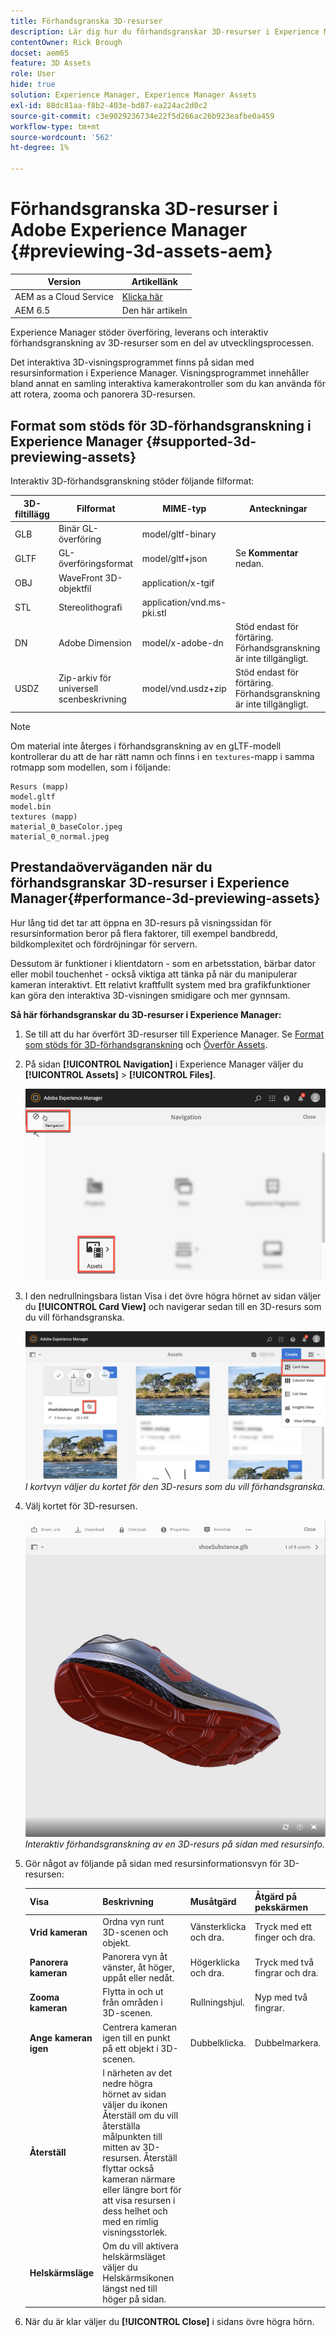 ```yaml
---
title: Förhandsgranska 3D-resurser
description: Lär dig hur du förhandsgranskar 3D-resurser i Experience Manager.
contentOwner: Rick Brough
docset: aem65
feature: 3D Assets
role: User
hide: true
solution: Experience Manager, Experience Manager Assets
exl-id: 88dc81aa-f8b2-403e-bd87-ea224ac2d0c2
source-git-commit: c3e9029236734e22f5d266ac26b923eafbe0a459
workflow-type: tm+mt
source-wordcount: '562'
ht-degree: 1%

---
```


# Förhandsgranska 3D-resurser i Adobe Experience Manager {#previewing-3d-assets-aem}

| Version | Artikellänk |
| -------- | ---------------------------- |
| AEM as a Cloud Service | [Klicka här](https://experienceleague.adobe.com/docs/experience-manager-cloud-service/content/assets/manage/previewing-3d-assets.html?lang=en) |
| AEM 6.5 | Den här artikeln |

Experience Manager stöder överföring, leverans och interaktiv förhandsgranskning av 3D-resurser som en del av utvecklingsprocessen.

Det interaktiva 3D-visningsprogrammet finns på sidan med resursinformation i Experience Manager. Visningsprogrammet innehåller bland annat en samling interaktiva kamerakontroller som du kan använda för att rotera, zooma och panorera 3D-resursen.

<!-- See also [Working with 3D assets in Dynamic Media](/help/assets/assets-3d.md). -->

## Format som stöds för 3D-förhandsgranskning i Experience Manager {#supported-3d-previewing-assets}

Interaktiv 3D-förhandsgranskning stöder följande filformat:

| 3D-filtillägg | Filformat | MIME-typ | Anteckningar |
|---|---|---|---|
| GLB | Binär GL-överföring | model/gltf-binary | |
| GLTF | GL-överföringsformat | model/gltf+json | Se **Kommentar** nedan. |
| OBJ | WaveFront 3D-objektfil | application/x-tgif | |
| STL | Stereolithografi | application/vnd.ms-pki.stl | |
| DN | Adobe Dimension | model/x-adobe-dn | Stöd endast för förtäring. Förhandsgranskning är inte tillgängligt. |
| USDZ | Zip-arkiv för universell scenbeskrivning | model/vnd.usdz+zip | Stöd endast för förtäring. Förhandsgranskning är inte tillgängligt. |

>[!NOTE]
>
>Om material inte återges i förhandsgranskning av en gLTF-modell kontrollerar du att de har rätt namn och finns i en `textures`-mapp i samma rotmapp som modellen, som i följande:

    Resurs (mapp)
    model.gltf
    model.bin
    textures (mapp)
    material_0_baseColor.jpeg
    material_0_normal.jpeg

## Prestandaöverväganden när du förhandsgranskar 3D-resurser i Experience Manager{#performance-3d-previewing-assets}

Hur lång tid det tar att öppna en 3D-resurs på visningssidan för resursinformation beror på flera faktorer, till exempel bandbredd, bildkomplexitet och fördröjningar för servern.

Dessutom är funktioner i klientdatorn - som en arbetsstation, bärbar dator eller mobil touchenhet - också viktiga att tänka på när du manipulerar kameran interaktivt. Ett relativt kraftfullt system med bra grafikfunktioner kan göra den interaktiva 3D-visningen smidigare och mer gynnsam.

**Så här förhandsgranskar du 3D-resurser i Experience Manager:**

1. Se till att du har överfört 3D-resurser till Experience Manager.
Se [Format som stöds för 3D-förhandsgranskning](#supported-3d-previewing-assets) och [Överför Assets](/help/assets/manage-assets.md#uploading-assets).
1. På sidan **[!UICONTROL Navigation]** i Experience Manager väljer du **[!UICONTROL Assets]** > **[!UICONTROL Files]**.

   ![Navigeringssida](/help/assets/assets-dm/navigation-assets.png)

1. I den nedrullningsbara listan Visa i det övre högra hörnet av sidan väljer du **[!UICONTROL Card View]** och navigerar sedan till en 3D-resurs som du vill förhandsgranska.

   ![Välj 3D-kort](/help/assets/assets-dm/3d-card-select.png)
   _I kortvyn väljer du kortet för den 3D-resurs som du vill förhandsgranska._

1. Välj kortet för 3D-resursen.

   ![Interaktiv 3D-förhandsvisning](/help/assets/assets-dm/3d-preview.png)
   _Interaktiv förhandsgranskning av en 3D-resurs på sidan med resursinfo._
1. Gör något av följande på sidan med resursinformationsvyn för 3D-resursen:

   | Visa | Beskrivning | Musåtgärd | Åtgärd på pekskärmen |
   | --- | --- | --- | --- |
   | **Vrid kameran** | Ordna vyn runt 3D-scenen och objekt. | Vänsterklicka och dra. | Tryck med ett finger och dra. |
   | **Panorera kameran** | Panorera vyn åt vänster, åt höger, uppåt eller nedåt. | Högerklicka och dra. | Tryck med två fingrar och dra. |
   | **Zooma kameran** | Flytta in och ut från områden i 3D-scenen. | Rullningshjul. | Nyp med två fingrar. |
   | **Ange kameran igen** | Centrera kameran igen till en punkt på ett objekt i 3D-scenen. | Dubbelklicka. | Dubbelmarkera. |
   | **Återställ** | I närheten av det nedre högra hörnet av sidan väljer du ikonen Återställ om du vill återställa målpunkten till mitten av 3D-resursen. Återställ flyttar också kameran närmare eller längre bort för att visa resursen i dess helhet och med en rimlig visningsstorlek. |   |   |
   | **Helskärmsläge** | Om du vill aktivera helskärmsläget väljer du Helskärmsikonen längst ned till höger på sidan. |   |   |

1. När du är klar väljer du **[!UICONTROL Close]** i sidans övre högra hörn.
